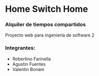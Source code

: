# Home Switch Home
### Alquiler de tiempos compartidos
Proyecto web para ingeniería de software 2
### Integrantes:
* Robertino Farinella
* Agustin Fuentes
* Valentin Bonani
